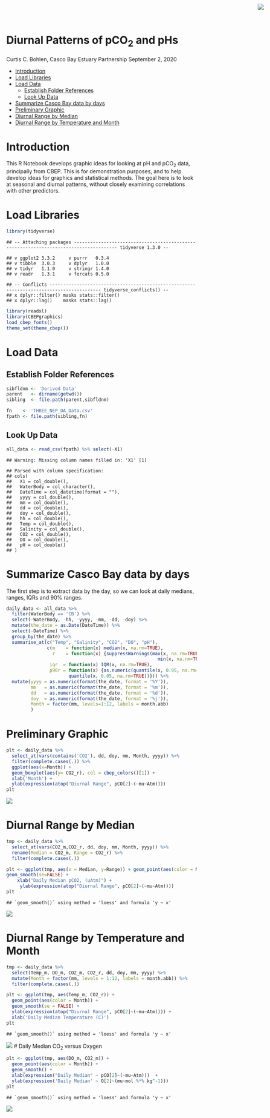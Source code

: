 Diurnal Patterns of pCO<sub>2</sub> and pHs
================
Curtis C. Bohlen, Casco Bay Estuary Partnership
September 2, 2020

  - [Introduction](#introduction)
  - [Load Libraries](#load-libraries)
  - [Load Data](#load-data)
      - [Establish Folder References](#establish-folder-references)
      - [Look Up Data](#look-up-data)
  - [Summarize Casco Bay data by
    days](#summarize-casco-bay-data-by-days)
  - [Preliminary Graphic](#preliminary-graphic)
  - [Diurnal Range by Median](#diurnal-range-by-median)
  - [Diurnal Range by Temperature and
    Month](#diurnal-range-by-temperature-and-month)

<img
    src="https://www.cascobayestuary.org/wp-content/uploads/2014/04/logo_sm.jpg"
    style="position:absolute;top:10px;right:50px;" />

# Introduction

This R Notebook develops graphic ideas for looking at pH and
pCO<sub>2</sub> data, principally from CBEP. This is for demonstration
purposes, and to help develop ideas for graphics and statistical
methods. The goal here is to look at seasonal and diurnal patterns,
without closely examining correlations with other predictors.

# Load Libraries

``` r
library(tidyverse)
```

    ## -- Attaching packages -------------------------------------------------------------------------------------- tidyverse 1.3.0 --

    ## v ggplot2 3.3.2     v purrr   0.3.4
    ## v tibble  3.0.3     v dplyr   1.0.0
    ## v tidyr   1.1.0     v stringr 1.4.0
    ## v readr   1.3.1     v forcats 0.5.0

    ## -- Conflicts ----------------------------------------------------------------------------------------- tidyverse_conflicts() --
    ## x dplyr::filter() masks stats::filter()
    ## x dplyr::lag()    masks stats::lag()

``` r
library(readxl)
library(CBEPgraphics)
load_cbep_fonts()
theme_set(theme_cbep())
```

# Load Data

## Establish Folder References

``` r
sibfldnm <- 'Derived Data'
parent   <- dirname(getwd())
sibling  <- file.path(parent,sibfldnm)

fn    <- 'THREE_NEP_OA_Data.csv'
fpath <- file.path(sibling,fn)
```

## Look Up Data

``` r
all_data <- read_csv(fpath) %>% select(-X1)
```

    ## Warning: Missing column names filled in: 'X1' [1]

    ## Parsed with column specification:
    ## cols(
    ##   X1 = col_double(),
    ##   WaterBody = col_character(),
    ##   DateTime = col_datetime(format = ""),
    ##   yyyy = col_double(),
    ##   mm = col_double(),
    ##   dd = col_double(),
    ##   doy = col_double(),
    ##   hh = col_double(),
    ##   Temp = col_double(),
    ##   Salinity = col_double(),
    ##   CO2 = col_double(),
    ##   DO = col_double(),
    ##   pH = col_double()
    ## )

# Summarize Casco Bay data by days

The first step is to extract data by the day, so we can look at daily
medians, ranges, IQRs and 90% ranges.

``` r
daily_data <- all_data %>%
  filter(WaterBody == 'CB') %>%
  select(-WaterBody, -hh, -yyyy, -mm, -dd, -doy) %>%
  mutate(the_date = as.Date(DateTime)) %>%
  select(-DateTime) %>%
  group_by(the_date) %>%
  summarise_at(c("Temp", "Salinity", "CO2", "DO", "pH"),
               c(m    = function(x) median(x, na.rm=TRUE),
                 r    = function(x) {suppressWarnings(max(x, na.rm=TRUE) -
                                                        min(x, na.rm=TRUE))},
                iqr  = function(x) IQR(x, na.rm=TRUE),
                p90r = function(x) {as.numeric(quantile(x, 0.95, na.rm=TRUE) -
                       quantile(x, 0.05, na.rm=TRUE))})) %>%
  mutate(yyyy = as.numeric(format(the_date, format = '%Y')),
         mm   = as.numeric(format(the_date, format = '%m')),
         dd   = as.numeric(format(the_date, format = '%d')),
         doy  = as.numeric(format(the_date, format = '%j')),
         Month = factor(mm, levels=1:12, labels = month.abb)
         )
```

# Preliminary Graphic

``` r
plt <- daily_data %>%
  select_at(vars(contains('CO2'), dd, doy, mm, Month, yyyy)) %>%
  filter(complete.cases(.)) %>%
  ggplot(aes(x=Month)) +
  geom_boxplot(aes(y= CO2_r), col = cbep_colors()[1]) +
  xlab('Month') + 
  ylab(expression(atop("Diurnal Range", pCO[2]~(~mu~Atm))))
plt
```

![](Daily-Data-Graphics_files/figure-gfm/unnamed-chunk-5-1.png)<!-- -->

# Diurnal Range by Median

``` r
tmp <- daily_data %>%
  select_at(vars(CO2_m,CO2_r, dd, doy, mm, Month, yyyy)) %>%
  rename(Median = CO2_m, Range = CO2_r) %>%
  filter(complete.cases(.))

plt <- ggplot(tmp, aes(x = Median, y=Range)) + geom_point(aes(color = Month)) + 
geom_smooth(se=FALSE) +
    xlab("Daily Median pCO2, (uAtm)") + 
     ylab(expression(atop("Diurnal Range", pCO[2]~(~mu~Atm))))
plt
```

    ## `geom_smooth()` using method = 'loess' and formula 'y ~ x'

![](Daily-Data-Graphics_files/figure-gfm/unnamed-chunk-6-1.png)<!-- -->

# Diurnal Range by Temperature and Month

``` r
tmp <- daily_data %>%
  select(Temp_m, DO_m, CO2_m, CO2_r, dd, doy, mm, yyyy) %>%
  mutate(Month = factor(mm, levels = 1:12, labels = month.abb)) %>%
  filter(complete.cases(.))

plt <- ggplot(tmp, aes(Temp_m, CO2_r)) +
  geom_point(aes(color = Month)) +
  geom_smooth(se = FALSE) +
  ylab(expression(atop("Diurnal Range", pCO[2]~(~mu~Atm)))) +
  xlab('Daily Median Temperature (C)')
plt
```

    ## `geom_smooth()` using method = 'loess' and formula 'y ~ x'

![](Daily-Data-Graphics_files/figure-gfm/unnamed-chunk-7-1.png)<!-- -->
\# Daily Median CO<sub>2</sub> versus Oxygen

``` r
plt <- ggplot(tmp, aes(DO_m, CO2_m)) +
  geom_point(aes(color = Month)) +
  geom_smooth() +
  xlab(expression("Daily Median" ~ pCO[2]~(~mu~Atm)))  +
  ylab(expression('Daily Median' ~ O[2]~(mu~mol %*% kg^-1)))
plt
```

    ## `geom_smooth()` using method = 'loess' and formula 'y ~ x'

![](Daily-Data-Graphics_files/figure-gfm/unnamed-chunk-8-1.png)<!-- -->
